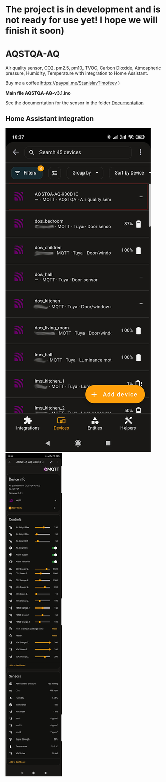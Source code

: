 # The project is in development and is not ready for use yet! I hope we will finish it soon)

# AQSTQA-AQ
Air quality sensor, CO2, pm2.5, pm10, TVOC, Carbon Dioxide, Atmospheric pressure, Humidity, Temperature with integration to Home Assistant.

Buy me a coffee https://paypal.me/StanislavTimofeev       )

**Main file AQSTQA-AQ-v3.1.ino**

See the documentation for the sensor in the folder [Documentation](https://github.com/stiamon77/AQSTQA-AQ/blob/main/Documentation/Instructions.pdf)

## **Home Assistant integration**

![Image alt](https://github.com/stiamon77/AQSTQA-AQ/blob/main/image/ha1sm.jpg)
![Image alt](https://github.com/stiamon77/AQSTQA-AQ/blob/main/image/ha2sm.jpg)
